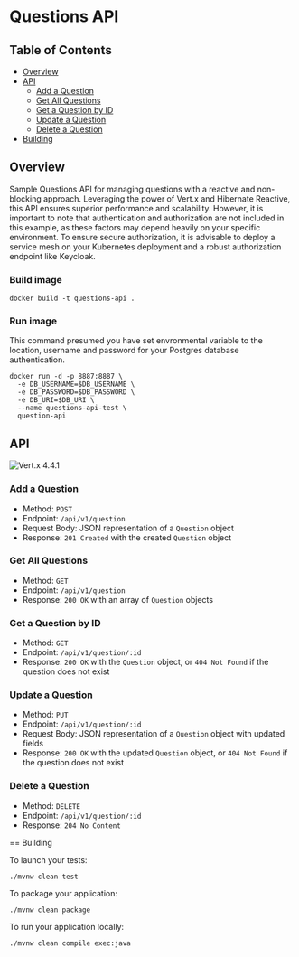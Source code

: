 # Questions API

## Table of Contents
- [Overview](#overview)
- [API](#api)
  - [Add a Question](#add-a-question)
  - [Get All Questions](#get-all-questions)
  - [Get a Question by ID](#get-a-question-by-id)
  - [Update a Question](#update-a-question)
  - [Delete a Question](#delete-a-question)
- [Building](#building)

## Overview
Sample Questions API for managing questions with a reactive and non-blocking approach. Leveraging the power of Vert.x and Hibernate Reactive, this API ensures superior performance and scalability. However, it is important to note that authentication and authorization are not included in this example, as these factors may depend heavily on your specific environment. To ensure secure authorization, it is advisable to deploy a service mesh on your Kubernetes deployment and a robust authorization endpoint like Keycloak.

### Build image

```
docker build -t questions-api .
```

### Run image

This command presumed you have set envronmental variable to the location, username and password for your Postgres database authentication.

```
docker run -d -p 8887:8887 \
  -e DB_USERNAME=$DB_USERNAME \
  -e DB_PASSWORD=$DB_PASSWORD \
  -e DB_URI=$DB_URI \
  --name questions-api-test \
  question-api
```

## API
![Vert.x 4.4.1](https://img.shields.io/badge/vert.x-4.4.1-purple.svg)

### Add a Question

* Method: `POST`
* Endpoint: `/api/v1/question`
* Request Body: JSON representation of a `Question` object
* Response: `201 Created` with the created `Question` object

### Get All Questions

* Method: `GET`
* Endpoint: `/api/v1/question`
* Response: `200 OK` with an array of `Question` objects

### Get a Question by ID

* Method: `GET`
* Endpoint: `/api/v1/question/:id`
* Response: `200 OK` with the `Question` object, or `404 Not Found` if the question does not exist

### Update a Question

* Method: `PUT`
* Endpoint: `/api/v1/question/:id`
* Request Body: JSON representation of a `Question` object with updated fields
* Response: `200 OK` with the updated `Question` object, or `404 Not Found` if the question does not exist

### Delete a Question

* Method: `DELETE`
* Endpoint: `/api/v1/question/:id`
* Response: `204 No Content`

== Building

To launch your tests:
```
./mvnw clean test
```

To package your application:
```
./mvnw clean package
```

To run your application locally:
```
./mvnw clean compile exec:java
```
